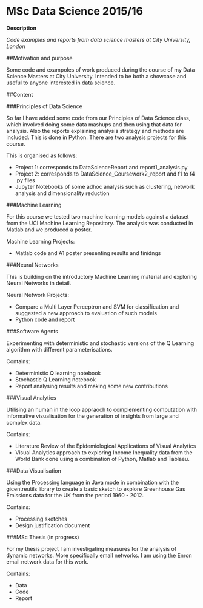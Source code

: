 # MSc Data Science 2015/16
**Description**

*Code examples and reports from data science masters at City University, London*

##Motivation and purpose

Some code and exampoles of work produced during the course of my Data Science Masters at City University. Intended to be both a showcase and useful 
to anyone interested in data science.

##Content

###Principles of Data Science

So far I have added some code from our Principles of Data Science class, which involved doing some data mashups and then using
that data for analysis. Also the reports explaining analysis strategy and methods are included. This is done in Python. 
There are two analysis projects for this course. 

This is organised as follows:
+ Project 1: corresponds to DataScienceReport and report1_analysis.py
+ Project 2: corresponds to DataScience_Coursework2_report and f1 to f4 .py files
+ Jupyter Notebooks of some adhoc analysis such as clustering, network analysis and dimensionality reduction

###Machine Learning

For this course we tested two machine learning models against a dataset from the UCI Machine Learning Repository. The analysis
was conducted in Matlab and we produced a poster.

Machine Learning Projects:
+ Matlab code and A1 poster presenting results and finidngs

###Neural Networks

This is building on the introductory Machine Learning material and exploring Neural Networks in detail.

Neural Network Projects:
+ Compare a Multi Layer Perceptron and SVM for classification and suggested a new approach to evaluation of such models
+ Python code and report

###Software Agents

Experimenting with deterministic and stochastic versions of the Q Learning algorithm with different parameterisations.

Contains:
+ Deterministic Q learning notebook
+ Stochastic Q Learning notebook
+ Report analysing results and making some new contributions

###Visual Analytics

Utilising an human in the loop appraoch to complementing computation with informative visualisation for the generation of insights from large and complex data.

Contains:
+ Literature Review of the Epidemiological Applications of Visual Analytics
+ Visual Analytics approach to exploring Income Inequality data from the World Bank done using a combination of Python, Matlab and Tablaeu. 

###Data Visualisation

Using the Processing language in Java mode in combination with the gicentreutils library to create a basic sketch to explore Greenhouse Gas Emissions data for the UK from the period 1960 - 2012.

Contains:
+ Processing sketches
+ Design justification document

###MSc Thesis (in progress)

For my thesis project I am investigating measures for the analysis of dynamic networks. More 
specifically email networks. I am using the Enron email network data for this work.

Contains:
+ Data
+ Code
+ Report 
